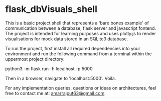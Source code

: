 # flask_dbVisuals_shell

This is a basic project shell that represents a 'bare bones example' of communication between a database, flask server and javascript fontend.
The project is intended for learning purposes and uses plotly.js to render visualisations for mock data stored in an SQLite3 database.

To run the project, first install all required dependencies into your environment and run the following command from a terminal within the uppermost project directory:

python3 -m flask run -h localhost -p 5000

Then in a browser, navigate to 'localhost:5000'. Voila. 

For any implementation queries, questions  or ideas on architectures, feel free to contact me at:
amarrajput63@gmail.com
